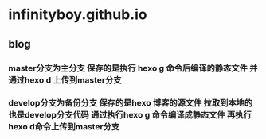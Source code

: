 # infinityboy.github.io
## blog
### master分支为主分支 保存的是执行 hexo g 命令后编译的静态文件 并通过hexo d 上传到master分支
### develop分支为备份分支 保存的是hexo 博客的源文件 拉取到本地的也是develop分支代码 通过执行hexo g 命令编译成静态文件 再执行hexo d命令上传到master分支